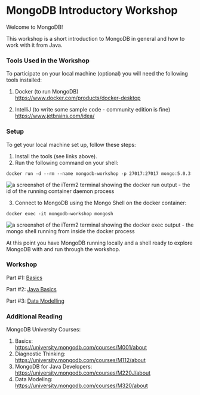 # MongoDB Introductory Workshop
Welcome to MongoDB!

This workshop is a short introduction to MongoDB in general and how to work with it from Java.

### Tools Used in the Workshop
To participate on your local machine (optional) you will need the following tools installed:

1. Docker (to run MongoDB)  
https://www.docker.com/products/docker-desktop  

2. IntelliJ (to write some sample code - community edition is fine)  
https://www.jetbrains.com/idea/


### Setup
To get your local machine set up, follow these steps:

1. Install the tools (see links above).
2. Run the following command on your shell:
```
docker run -d --rm --name mongodb-workshop -p 27017:27017 mongo:5.0.3
```
![a screenshot of the iTerm2 terminal showing the docker run output - the id of the running container daemon process](https://user-images.githubusercontent.com/1756555/140839586-6438f075-2c8c-48c2-8516-3650b21b31e3.png)

3. Connect to MongoDB using the Mongo Shell on the docker container:
```
docker exec -it mongodb-workshop mongosh
```
![a screenshot of the iTerm2 terminal showing the docker exec output - the mongo shell running from inside the docker process](https://user-images.githubusercontent.com/1756555/140839669-09980d99-89fc-4c01-b99d-558abb7f5d25.png)


At this point you have MongoDB running locally and a shell ready to explore MongoDB with and run through the workshop.

### Workshop

Part #1: [Basics](/part-1-basics/README.md)

Part #2: [Java Basics](/part-2-java-basics/README.md)

Part #3: [Data Modelling](/part-3-data-modelling/README.md)


### Additional Reading

MongoDB University Courses:
1. Basics:  
https://university.mongodb.com/courses/M001/about 
2. Diagnostic Thinking:  
https://university.mongodb.com/courses/M112/about
3. MongoDB for Java Developers:  
https://university.mongodb.com/courses/M220J/about
4. Data Modeling:  
https://university.mongodb.com/courses/M320/about


